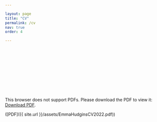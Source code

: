 ```yaml
---

layout: page
title: "CV"
permalink: /cv
nav: true
order: 4

---
```

<object data="https://ejhudgins.com/assets/EmmaHudginsCV2022.pdf" type="application/pdf" width="700px" height="700px">
  <embed src="https://ejhudgins.com/assets/EmmaHudginsCV2022.pdf">
    <p>This browser does not support PDFs. Please download the PDF to view it: <a href="https://ejhudgins.com/assets/EmmaHudginsCV2022.pdf">Download PDF</a>.</p>
  </embed>
</object>
    
([PDF]({{ site.url  }}/assets/EmmaHudginsCV2022.pdf))
